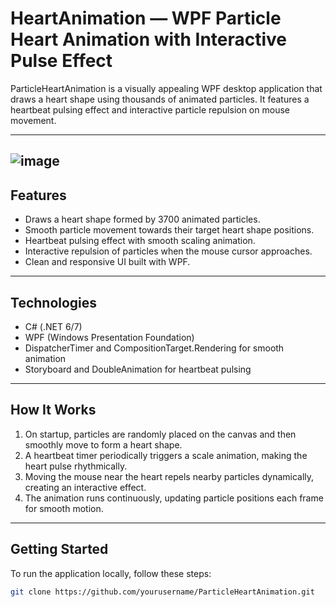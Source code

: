 # HeartAnimation — WPF Particle Heart Animation with Interactive Pulse Effect

ParticleHeartAnimation is a visually appealing WPF desktop application that draws a heart shape using thousands of animated particles. It features a heartbeat pulsing effect and interactive particle repulsion on mouse movement.

---
![image](https://github.com/user-attachments/assets/ce69c8ca-ac4d-476f-973e-bfcbc6c6f123)
---

## Features

- Draws a heart shape formed by 3700 animated particles.
- Smooth particle movement towards their target heart shape positions.
- Heartbeat pulsing effect with smooth scaling animation.
- Interactive repulsion of particles when the mouse cursor approaches.
- Clean and responsive UI built with WPF.

---

## Technologies

- C# (.NET 6/7)
- WPF (Windows Presentation Foundation)
- DispatcherTimer and CompositionTarget.Rendering for smooth animation
- Storyboard and DoubleAnimation for heartbeat pulsing

---

## How It Works

1. On startup, particles are randomly placed on the canvas and then smoothly move to form a heart shape.
2. A heartbeat timer periodically triggers a scale animation, making the heart pulse rhythmically.
3. Moving the mouse near the heart repels nearby particles dynamically, creating an interactive effect.
4. The animation runs continuously, updating particle positions each frame for smooth motion.

---

## Getting Started

To run the application locally, follow these steps:

```bash
git clone https://github.com/yourusername/ParticleHeartAnimation.git
